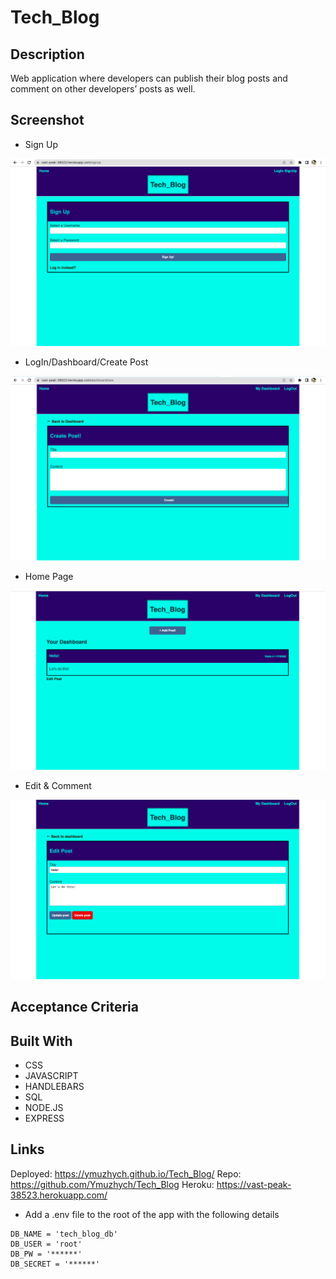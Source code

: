 # Tech_Blog
## Description
Web application where developers can publish their blog posts and comment on other developers’ posts as well.

## Screenshot

- Sign Up

![](./public/image/SingUp.png)

- LogIn/Dashboard/Create Post

![](./public/image/create_post.png)

- Home Page

![](./public/image/home.png)

- Edit & Comment 

![](./public/image/edit_update.png)


## Acceptance Criteria


## Built With
- CSS
- JAVASCRIPT
- HANDLEBARS
- SQL
- NODE.JS
- EXPRESS

## Links
Deployed: https://ymuzhych.github.io/Tech_Blog/
Repo: https://github.com/Ymuzhych/Tech_Blog
Heroku: https://vast-peak-38523.herokuapp.com/ 

- Add a .env file to the root of the app with the following details

```text
DB_NAME = 'tech_blog_db'
DB_USER = 'root'
DB_PW = '******'
DB_SECRET = '******'